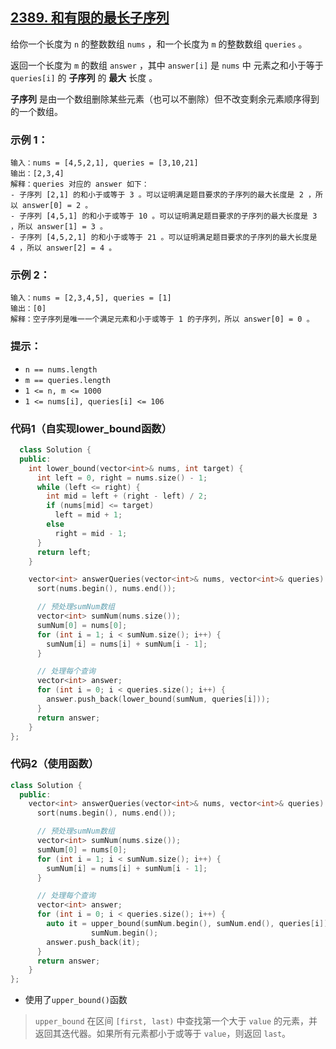 ## [2389. 和有限的最长子序列](https://leetcode.cn/problems/longest-subsequence-with-limited-sum/)

给你一个长度为 `n` 的整数数组 `nums` ，和一个长度为 `m` 的整数数组 `queries` 。

返回一个长度为 `m` 的数组 `answer` ，其中 `answer[i]` 是 `nums` 中 元素之和小于等于 `queries[i]` 的 **子序列** 的 **最大** 长度 。

**子序列** 是由一个数组删除某些元素（也可以不删除）但不改变剩余元素顺序得到的一个数组。

### **示例 1：**

```
输入：nums = [4,5,2,1], queries = [3,10,21]
输出：[2,3,4]
解释：queries 对应的 answer 如下：
- 子序列 [2,1] 的和小于或等于 3 。可以证明满足题目要求的子序列的最大长度是 2 ，所以 answer[0] = 2 。
- 子序列 [4,5,1] 的和小于或等于 10 。可以证明满足题目要求的子序列的最大长度是 3 ，所以 answer[1] = 3 。
- 子序列 [4,5,2,1] 的和小于或等于 21 。可以证明满足题目要求的子序列的最大长度是 4 ，所以 answer[2] = 4 。
```

### **示例 2：**

```
输入：nums = [2,3,4,5], queries = [1]
输出：[0]
解释：空子序列是唯一一个满足元素和小于或等于 1 的子序列，所以 answer[0] = 0 。
```

### **提示：**

- `n == nums.length`
- `m == queries.length`
- `1 <= n, m <= 1000`
- `1 <= nums[i], queries[i] <= 106`

### 代码1（自实现lower_bound函数）

```cpp
  class Solution {
  public:
    int lower_bound(vector<int>& nums, int target) {
      int left = 0, right = nums.size() - 1;
      while (left <= right) {
        int mid = left + (right - left) / 2;
        if (nums[mid] <= target)
          left = mid + 1;
        else
          right = mid - 1;
      }
      return left;
    }

    vector<int> answerQueries(vector<int>& nums, vector<int>& queries) {
      sort(nums.begin(), nums.end());

      // 预处理sumNum数组
      vector<int> sumNum(nums.size());
      sumNum[0] = nums[0];
      for (int i = 1; i < sumNum.size(); i++) {
        sumNum[i] = nums[i] + sumNum[i - 1];
      }

      // 处理每个查询
      vector<int> answer;
      for (int i = 0; i < queries.size(); i++) {
        answer.push_back(lower_bound(sumNum, queries[i]));
      }
      return answer;
    }
};

```

### 代码2（使用函数）

```cpp
class Solution {
  public:
    vector<int> answerQueries(vector<int>& nums, vector<int>& queries) {
      sort(nums.begin(), nums.end());

      // 预处理sumNum数组
      vector<int> sumNum(nums.size());
      sumNum[0] = nums[0];
      for (int i = 1; i < sumNum.size(); i++) {
        sumNum[i] = nums[i] + sumNum[i - 1];
      }

      // 处理每个查询
      vector<int> answer;
      for (int i = 0; i < queries.size(); i++) {
        auto it = upper_bound(sumNum.begin(), sumNum.end(), queries[i]) -
                  sumNum.begin();
        answer.push_back(it);
      }
      return answer;
    }
};
```

- 使用了`upper_bound()`函数

> `upper_bound` 在区间 `[first, last)` 中查找第一个大于 `value` 的元素，并返回其迭代器。如果所有元素都小于或等于 `value`，则返回 `last`。
